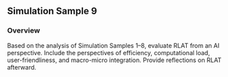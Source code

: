 ## Simulation Sample 9

### Overview
Based on the analysis of Simulation Samples 1–8, evaluate RLAT from an AI perspective. Include the perspectives of efficiency, computational load, user-friendliness, and macro-micro integration. Provide reflections on RLAT afterward.
